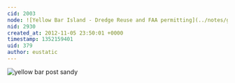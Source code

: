 ```yaml
---
cid: 2003
node: ![Yellow Bar Island - Dredge Reuse and FAA permitting](../notes/gwirth/7-23-2012/yellow-bar-island-dredge-reuse)
nid: 2930
created_at: 2012-11-05 23:50:01 +0000
timestamp: 1352159401
uid: 379
author: eustatic
---
```


<img src="https://farm8.staticflickr.com/7117/8159428013_c02ce5edb0.jpg" alt="yellow bar post sandy" />